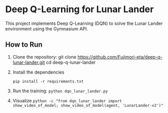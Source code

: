 # Deep Q-Learning for Lunar Lander

This project implements Deep Q-Learning (DQN) to solve the Lunar Lander environment using the Gymnasium API.

## How to Run

1. Clone the repository:
      git clone https://github.com/Fujimori-eta/deep-q-lunar-lander.git
   cd deep-q-lunar-lander

2. Install the dependencies

      `pip install -r requirements.txt`
3. Run the training:
     `python dqn_lunar_lander.py`


4. Visualize
    `python -c "from dqn_lunar_lander import show_video_of_model; show_video_of_model(agent, 'LunarLander-v2')"`
